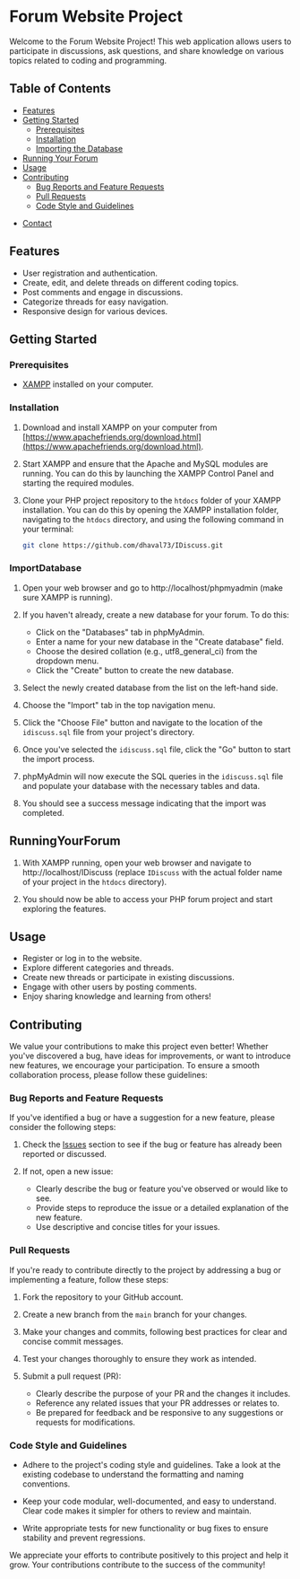 # Forum Website Project

Welcome to the Forum Website Project! This web application allows users to participate in discussions, ask questions, and share knowledge on various topics related to coding and programming.

## Table of Contents

- [Features](#features)
- [Getting Started](#getting-started)
  - [Prerequisites](#prerequisites)
  - [Installation](#installation)
  - [Importing the Database](#Importing-the-Database)
- [Running Your Forum](#Running-Your-Forum)
- [Usage](#usage)
- [Contributing](#contributing)
    - [Bug Reports and Feature Requests](#Bug-Reports-and-Feature-Requests)
    - [Pull Requests](#Pull-Requests)
    - [Code Style and Guidelines](#Code-Style-and-Guidelines)

<!-- - [License](#license) -->
- [Contact](#contact)

## Features

- User registration and authentication.
- Create, edit, and delete threads on different coding topics.
- Post comments and engage in discussions.
- Categorize threads for easy navigation.
- Responsive design for various devices.

## Getting Started

### Prerequisites

- [XAMPP](https://www.apachefriends.org/download.html) installed on your computer.

### Installation

1. Download and install XAMPP on your computer from [https://www.apachefriends.org/download.html](https://www.apachefriends.org/download.html).

2. Start XAMPP and ensure that the Apache and MySQL modules are running. You can do this by launching the XAMPP Control Panel and starting the required modules.

3. Clone your PHP project repository to the `htdocs` folder of your XAMPP installation. You can do this by opening the XAMPP installation folder, navigating to the `htdocs` directory, and using the following command in your terminal:

   ```sh
   git clone https://github.com/dhaval73/IDiscuss.git

### ImportDatabase

1. Open your web browser and go to http://localhost/phpmyadmin (make sure XAMPP is running).

2. If you haven't already, create a new database for your forum. To do this:
   - Click on the "Databases" tab in phpMyAdmin.
   - Enter a name for your new database in the "Create database" field.
   - Choose the desired collation (e.g., utf8_general_ci) from the dropdown menu.
   - Click the "Create" button to create the new database.

3. Select the newly created database from the list on the left-hand side.

4. Choose the "Import" tab in the top navigation menu.

5. Click the "Choose File" button and navigate to the location of the `idiscuss.sql` file from your project's directory.

6. Once you've selected the `idiscuss.sql` file, click the "Go" button to start the import process.

7. phpMyAdmin will now execute the SQL queries in the `idiscuss.sql` file and populate your database with the necessary tables and data.

8. You should see a success message indicating that the import was completed.


## RunningYourForum

1. With XAMPP running, open your web browser and navigate to http://localhost/IDiscuss (replace `IDiscuss` with the actual folder name of your project in the `htdocs` directory).

2. You should now be able to access your PHP forum project and start exploring the features.





## Usage
- Register or log in to the website.
- Explore different categories and threads.
- Create new threads or participate in existing discussions.
- Engage with other users by posting comments.
- Enjoy sharing knowledge and learning from others!

## Contributing

We value your contributions to make this project even better! Whether you've discovered a bug, have ideas for improvements, or want to introduce new features, we encourage your participation. To ensure a smooth collaboration process, please follow these guidelines:

### Bug Reports and Feature Requests

If you've identified a bug or have a suggestion for a new feature, please consider the following steps:

1. Check the [Issues](https://github.com/dhaval73/IDiscuss/issues) section to see if the bug or feature has already been reported or discussed.

2. If not, open a new issue:
   - Clearly describe the bug or feature you've observed or would like to see.
   - Provide steps to reproduce the issue or a detailed explanation of the new feature.
   - Use descriptive and concise titles for your issues.

### Pull Requests

If you're ready to contribute directly to the project by addressing a bug or implementing a feature, follow these steps:

1. Fork the repository to your GitHub account.

2. Create a new branch from the `main` branch for your changes.

3. Make your changes and commits, following best practices for clear and concise commit messages.

4. Test your changes thoroughly to ensure they work as intended.

5. Submit a pull request (PR):
   - Clearly describe the purpose of your PR and the changes it includes.
   - Reference any related issues that your PR addresses or relates to.
   - Be prepared for feedback and be responsive to any suggestions or requests for modifications.

### Code Style and Guidelines

- Adhere to the project's coding style and guidelines. Take a look at the existing codebase to understand the formatting and naming conventions.

- Keep your code modular, well-documented, and easy to understand. Clear code makes it simpler for others to review and maintain.

- Write appropriate tests for new functionality or bug fixes to ensure stability and prevent regressions.

We appreciate your efforts to contribute positively to this project and help it grow. Your contributions contribute to the success of the community!


